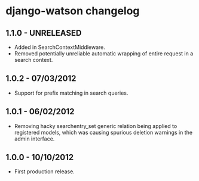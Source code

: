django-watson changelog
==========================


1.1.0 - UNRELEASED
------------------

* Added in SearchContextMiddleware.
* Removed potentially unreliable automatic wrapping of entire request in a search context.


1.0.2 - 07/03/2012
------------------

* Support for prefix matching in search queries.


1.0.1 - 06/02/2012
------------------

* Removing hacky searchentry_set generic relation being applied to registered models, which was causing spurious deletion warnings in the admin interface.


1.0.0 - 10/10/2012
------------------

* First production release.